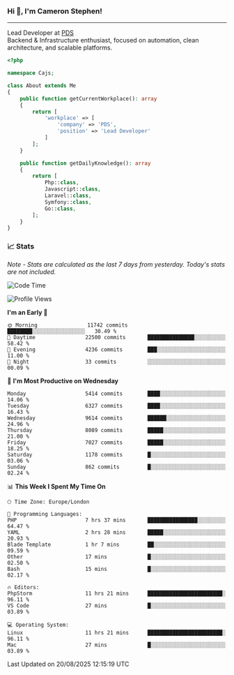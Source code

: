 ### Hi 👋, I'm Cameron Stephen!

---

Lead Developer at [PDS](https://prindatasolutions.co.uk)  
Backend & Infrastructure enthusiast, focused on automation, clean architecture, and scalable platforms.


```php
<?php

namespace Cajs;

class About extends Me
{
    public function getCurrentWorkplace(): array
    {
        return [
            'workplace' => [
                'company' => 'PDS',
                'position' => 'Lead Developer'
            ]
        ];
    }

    public function getDailyKnowledge(): array
    {
        return [
            Php::class,
            Javascript::class,
            Laravel::class,
            Symfony::class,
            Go::class,
        ];
    }
}
```

### 📈 Stats
<p><em>Note - Stats are calculated as the last 7 days from yesterday. Today's stats are not included.</em></p>


<!--START_SECTION:waka-->
![Code Time](http://img.shields.io/badge/Code%20Time-4%2C652%20hrs%2049%20mins-blue)

![Profile Views](http://img.shields.io/badge/Profile%20Views-0-blue)

**I'm an Early 🐤** 

```text
🌞 Morning                11742 commits       ████████░░░░░░░░░░░░░░░░░   30.49 % 
🌆 Daytime                22500 commits       ███████████████░░░░░░░░░░   58.42 % 
🌃 Evening                4236 commits        ███░░░░░░░░░░░░░░░░░░░░░░   11.00 % 
🌙 Night                  33 commits          ░░░░░░░░░░░░░░░░░░░░░░░░░   00.09 % 
```
📅 **I'm Most Productive on Wednesday** 

```text
Monday                   5414 commits        ████░░░░░░░░░░░░░░░░░░░░░   14.06 % 
Tuesday                  6327 commits        ████░░░░░░░░░░░░░░░░░░░░░   16.43 % 
Wednesday                9614 commits        ██████░░░░░░░░░░░░░░░░░░░   24.96 % 
Thursday                 8089 commits        █████░░░░░░░░░░░░░░░░░░░░   21.00 % 
Friday                   7027 commits        █████░░░░░░░░░░░░░░░░░░░░   18.25 % 
Saturday                 1178 commits        █░░░░░░░░░░░░░░░░░░░░░░░░   03.06 % 
Sunday                   862 commits         █░░░░░░░░░░░░░░░░░░░░░░░░   02.24 % 
```


📊 **This Week I Spent My Time On** 

```text
🕑︎ Time Zone: Europe/London

💬 Programming Languages: 
PHP                      7 hrs 37 mins       ████████████████░░░░░░░░░   64.47 % 
YAML                     2 hrs 28 mins       █████░░░░░░░░░░░░░░░░░░░░   20.93 % 
Blade Template           1 hr 7 mins         ██░░░░░░░░░░░░░░░░░░░░░░░   09.59 % 
Other                    17 mins             █░░░░░░░░░░░░░░░░░░░░░░░░   02.50 % 
Bash                     15 mins             █░░░░░░░░░░░░░░░░░░░░░░░░   02.17 % 

🔥 Editors: 
PhpStorm                 11 hrs 21 mins      ████████████████████████░   96.11 % 
VS Code                  27 mins             █░░░░░░░░░░░░░░░░░░░░░░░░   03.89 % 

💻 Operating System: 
Linux                    11 hrs 21 mins      ████████████████████████░   96.11 % 
Mac                      27 mins             █░░░░░░░░░░░░░░░░░░░░░░░░   03.89 % 
```


 Last Updated on 20/08/2025 12:15:19 UTC
<!--END_SECTION:waka-->
